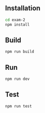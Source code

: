 ## Installation

```bash
cd exam-2
npm install
```

## Build

```bash
npm run build
```

## Run

```bash
npm run dev
```

## Test

```bash
npm run test
```
